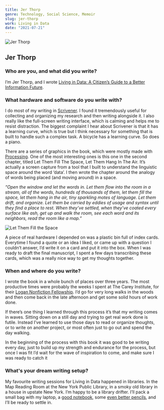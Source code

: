 ```yaml
---
title: Jer Thorp
genre: Technology, Social Science, Memoir
slug: jer-thorp
work: Living in Data
date: "2021-07-21"
---
```


![Jer Thorp](/interview-photos/jer-thorp.jpg)

## Jer Thorp

### Who are you, and what did you write?

I’m Jer Thorp, and I wrote [Living in Data: A Citizen’s Guide to a Better Information Future](https://bookshop.org/a/7000/9780374189907).

### What hardware and software do you write with?

I do most of my writing in [Scrivener](https://www.literatureandlatte.com/scrivener/overview). I found it tremendously useful for collecting and organizing my research and then writing alongside it. I also really like the full-screen writing interface, which is calming and helps me to resist distraction. The biggest complaint I hear about Scrivener is that it has a learning curve, which is true but I think necessary for something that is built to handle such a complex task. A bicycle has a learning curve. So does a piano.

There are a series of graphics in the book, which were mostly made with [Processing](https://processing.org/). One of the most interesting ones is this one in the second chapter, titled Let Them Fill The Space, Let Them Hang In The Air. It’s actually a screen capture from a tool that I built to understand the linguistic space around the word ‘data’. I then wrote the chapter around the analogy of words being placed (and moving around) in a space.

*“Open the window and let the words in. Let them flow into the room in a stream, all of the words, hundreds of thousands of them, let them fill the space, let them hang in the air, tiny sparkling motes of language. Let them drift, and organize. Let them be carried by eddies of usage and syntax until they find a place to rest. When they’ve settled, when they’ve coated every surface like ash, get up and walk the room, see each word and its neighbors, read the room like a map.”*

![Let Them Fill the Space](/interview-photos/jer-thorp-data.png)

A piece of real hardware I depended on was a plastic bin full of index cards. Everytime I found a quote or an idea I liked, or came up with a question I couldn’t answer, I’d write it on a card and put it into the box. When I was ready to draft the final manuscript, I spent a few days transcribing these cards, which was a really nice way to get my thoughts together.

### When and where do you write?

I wrote the book in a whole bunch of places over three years. The most productive times were probably the weeks I spent at The Carey Institute, for their [Logan Nonfiction Fellowship](https://logannonfiction.org/fellowship/). I’d go for very long walks in the woods and then come back in the late afternoon and get some solid hours of work done. 

If there’s one thing I learned through this process it’s that my writing comes in waves. Sitting down on a still day and trying to get real work done is futile. Instead I’ve learned to use those days to read or organize thoughts, or to write on another project, or most often just to go out and spend the day walking. 

In the beginning of the process with this book it was good to be writing every day, just to build up my strength and endurance for the process, but once I was fit I’d wait for the wave of inspiration to come, and make sure I was ready to catch it

### What's your dream writing setup?

My favourite writing sessions for Living in Data happened in libraries. In the Map Reading Room at the New York Public Library, in a smoky old library in a house in upstate New York. I’m happy to be a library drifter. I’ll pack a small bag with my laptop, a [good notebook](https://cwpencils.com/standard-notebook/), some [even better pencils](https://cwpencils.com/tennessee-red-pencil-2/), and I’ll be ready to settle in. 

